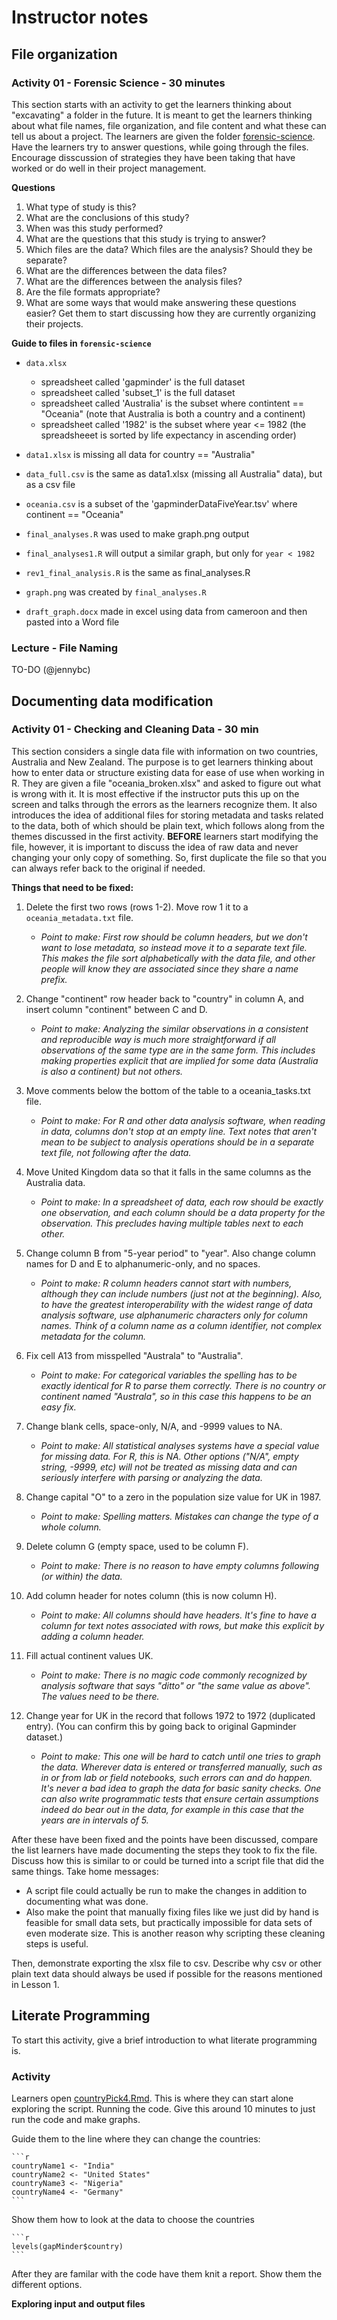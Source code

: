 # Instructor notes

## File organization

### Activity 01 - Forensic Science - 30 minutes 

This section starts with an activity to get the learners thinking
about "excavating" a folder in the future.  It is meant to get the
learners thinking about what file names, file organization, and file
content and what these can tell us about a project.  The learners are
given the folder [forensic-science](files/file-org/forensic-science).
Have the learners try to answer questions, while going through the
files. Encourage disscussion of strategies they have been taking that
have worked or do well in their project management.

**Questions**

1.  What type of study is this?
2.  What are the conclusions of this study?
3.  When was this study performed?
4.  What are the questions that this study is trying to answer?
5.  Which files are the data? Which files are the analysis?  Should
    they be separate?
6.  What are the differences between the data files?
7.  What are the differences between the analysis files?
8.  Are the file formats appropriate?
6.  What are some ways that would make answering these questions
    easier? Get them to start discussing how they are currently
    organizing their projects.

**Guide to files in `forensic-science`**

- `data.xlsx`
  + spreadsheet called 'gapminder' is the full dataset
  + spreadsheet called 'subset_1' is the full dataset
  + spreadsheet called 'Australia' is the subset where contintent ==
    "Oceania" (note that Australia is both a country and a continent)
  + spreadsheet called '1982' is the subset where year <= 1982 (the
    spreadsheeet is sorted by life expectancy in ascending order) 

- `data1.xlsx` is missing all data for country == "Australia"

- `data_full.csv` is the same as data1.xlsx (missing all Australia"
  data), but as a csv file

- `oceania.csv` is a subset of the 'gapminderDataFiveYear.tsv' where
  continent == "Oceania"

- `final_analyses.R` was used to make graph.png output
- `final_analyses1.R` will output a similar graph, but only for `year <
  1982`
- `rev1_final_analysis.R` is the same as final_analyses.R

- `graph.png` was created by `final_analyses.R`
- `draft_graph.docx` made in excel using data from cameroon and then
  pasted into a Word file

### Lecture - File Naming 

TO-DO (@jennybc)

## Documenting data modification

### Activity 01 - Checking and Cleaning Data - 30 min

This section considers a single data file with information on two
countries, Australia and New Zealand. The purpose is to get learners
thinking about how to enter data or structure existing data for ease
of use when working in R. They are given a file "oceania_broken.xlsx"
and asked to figure out what is wrong with it. It is most effective if
the instructor puts this up on the screen and talks through the errors
as the learners recognize them. It also introduces the idea of
additional files for storing metadata and tasks related to the data,
both of which should be plain text, which follows along from the
themes discussed in the first activity. **BEFORE** learners start
modifying the file, however, it is important to discuss the idea of
raw data and never changing your only copy of something. So, first
duplicate the file so that you can always refer back to the original
if needed.

**Things that need to be fixed:**

1. Delete the first two rows (rows 1-2). Move row 1 it to a
   `oceania_metadata.txt` file.
    * *Point to make: First row should be column headers, but we don't
      want to lose metadata, so instead move it to a separate text
      file. This makes the file sort alphabetically with the data file,
      and other people will know they are associated since they share
      a name prefix.*
    
2. Change "continent" row header back to "country" in column A, and
   insert column "continent" between C and D. 
    * *Point to make: Analyzing the similar observations in a
      consistent and reproducible way is much more straightforward if
      all observations of the same type are in the same form. This
      includes making properties explicit that are implied for some
      data (Australia is also a continent) but not others.*

3. Move comments below the bottom of the table to a oceania_tasks.txt
   file.
    * *Point to make: For R and other data analysis software, when
      reading in data, columns don't stop at an empty line. Text notes
      that aren't mean to be subject to analysis operations should be
      in a separate text file, not following after the data.*
    
4. Move United Kingdom data so that it falls in the same columns as
   the Australia data.
   * *Point to make: In a spreadsheet of data, each row should be
     exactly one observation, and each column should be a
     data property for the observation. This precludes having multiple
     tables next to each other.*

5. Change column B from "5-year period" to "year". Also change column
   names for D and E to alphanumeric-only, and no spaces.
    * *Point to make: R column headers cannot start with numbers,
      although they can include numbers (just not at the
      beginning). Also, to have the greatest interoperability with the
      widest range of data analysis software, use alphanumeric
      characters only for column names. Think of a column name as a
      column identifier, not complex metadata for the column.*

6. Fix cell A13 from misspelled "Australa" to "Australia".
    * *Point to make: For categorical variables the spelling has to be
      exactly identical for R to parse them correctly. There is no
      country or continent named "Australa", so in this case this
      happens to be an easy fix.*

7. Change blank cells, space-only, N/A, and -9999 values to NA.
    * *Point to make: All statistical analyses systems have a special
      value for missing data. For R, this is NA. Other options ("N/A",
      empty string, -9999, etc) will not be treated as missing data
      and can seriously interfere with parsing or analyzing the data.*
    
8. Change capital "O" to a zero in the population size value for UK
   in 1987.
    * *Point to make: Spelling matters. Mistakes can change the type
      of a whole column.*
    
9. Delete column G (empty space, used to be column F).
    * *Point to make: There is no reason to have empty columns
      following (or within) the data.*
    
9. Add column header for notes column (this is now column H).
    * *Point to make: All columns should have headers. It's fine to
      have a column for text notes associated with rows, but make this
      explicit by adding a column header.*
    
10. Fill actual continent values UK.
    * *Point to make: There is no magic code commonly recognized by
      analysis software that says "ditto" or "the same value as
      above". The values need to be there.*
    
11. Change year for UK in the record that follows 1972 to 1972
    (duplicated entry). (You can confirm this by going back to
    original Gapminder dataset.)
    * *Point to make: This one will be hard to catch until one tries
      to graph the data. Wherever data is entered or transferred
      manually, such as in or from lab or field notebooks, such errors
      can and do happen. It's never a bad idea to graph the data for
      basic sanity checks. One can also write programmatic tests that
      ensure certain assumptions indeed do bear out in the data, for
      example in this case that the years are in intervals of 5.*

After these have been fixed and the points have been discussed,
compare the list learners have made documenting the steps they took to
fix the file. Discuss how this is similar to or could be turned into a
script file that did the same things. Take home messages:
* A script file could actually be run to make the changes in addition
  to documenting what was done.
* Also make the point that manually fixing files like we just did by
  hand is feasible for small data sets, but practically impossible for
  data sets of even moderate size. This is another reason why
  scripting these cleaning steps is useful.

Then, demonstrate exporting the xlsx file to csv. Describe why csv or
other plain text data should always be used if possible for the
reasons mentioned in Lesson 1.

## Literate Programming

To start this activity, give a brief introduction to what literate
programming is.

### Activity

Learners open [countryPick4.Rmd](files/lit-prog/countryPick4.Rmd).
This is where they can start alone exploring the script.  Running the
code. Give this around 10 minutes to just run the code and make
graphs.

Guide them to the line where they can change the countries: 

    ```r
    countryName1 <- "India"
    countryName2 <- "United States"
    countryName3 <- "Nigeria"
    countryName4 <- "Germany"
    ```
    
Show them how to look at the data to choose the countries

    ```r
    levels(gapMinder$country)
    ```

After they are familar with the code have them knit a report.  Show
them the different options.

**Exploring input and output files**
